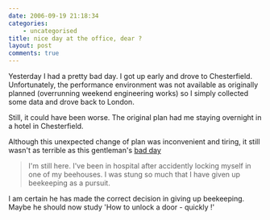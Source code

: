```yaml
---
date: 2006-09-19 21:18:34
categories:
    - uncategorised
title: nice day at the office, dear ?
layout: post
comments: true
---
```

Yesterday I had a pretty bad day. I got up early and drove to
Chesterfield. Unfortunately, the performance environment was not
available as originally planned (overrunning weekend engineering works)
so I simply collected some data and drove back to London.

Still, it could have been worse. The original plan had me staying
overnight in a hotel in Chesterfield.

Although this unexpected change of plan was inconvenient and tiring, it
still wasn't as terrible as this gentleman's
[bad day](http://oiyoublogoff.blogspot.com/2006/09/fear-not-blog-fans.html)

> I'm still here. I've been in hospital after accidently locking myself
> in one of my beehouses. I was stung so much that I have given up
> beekeeping as a pursuit.

I am certain he has made the correct decision in giving up beekeeping.
Maybe he should now study 'How to unlock a door - quickly !'
